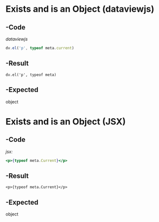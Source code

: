 # Exists and is an Object (dataviewjs)
## -Code
*dataviewjs*
```js
dv.el('p', typeof meta.current)
```
## -Result
```dataviewjs
dv.el('p', typeof meta)
```
## -Expected
object
# Exists and is an Object (JSX)
## -Code
*jsx:*
```jsx
<p>{typeof meta.Current}</p>
```
## -Result
```jsx:
<p>{typeof meta.Current}</p>
```
## -Expected
object